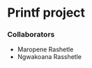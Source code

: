 <h1> Printf project </h1>
<p>
<h3>Collaborators</h3>
<ul>
<li>Maropene Rashetle</li>
<li>Ngwakoana Rasshetle</li>
</ul>
</p>

